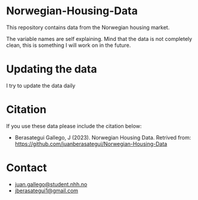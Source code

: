 # Norwegian-Housing-Data
This repository contains data from the Norwegian housing market.

The variable names are self explaining. Mind that the data is not completely clean, this is something I will work on in the future.

# Updating the data
I try to update the data daily 

# Citation
If you use these data please include the citation below:
- Berasategui Gallego, J (2023). Norwegian Housing Data. Retrived from: https://github.com/juanberasategui/Norwegian-Housing-Data

# Contact
- juan.gallego@student.nhh.no
- jberasategui1@gmail.com
